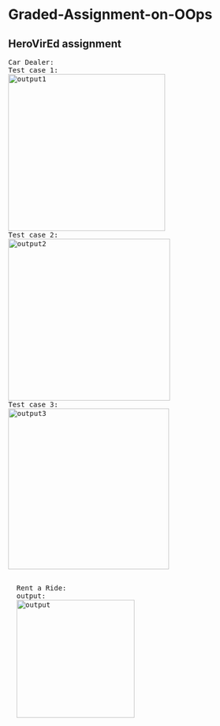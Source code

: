 # Graded-Assignment-on-OOps
## HeroVirEd assignment
<pre>
Car Dealer:
Test case 1:
<img width="318" alt="output1" src="https://github.com/SivaPullaiah/Graded-Assignment-on-OOps/assets/93705673/0af3d82d-f70f-45b4-bd68-e732374ea7f0">
Test case 2:
<img width="328" alt="output2" src="https://github.com/SivaPullaiah/Graded-Assignment-on-OOps/assets/93705673/cf274a83-c4dd-488f-9590-31082aa2335b">
Test case 3:
<img width="326" alt="output3" src="https://github.com/SivaPullaiah/Graded-Assignment-on-OOps/assets/93705673/c68de4e3-52b2-4298-b8bc-46984af6b6ca">

</pre>

<pre>
  Rent a Ride:
  output:
  <img width="239" alt="output" src="https://github.com/SivaPullaiah/Graded-Assignment-on-OOps/assets/93705673/437dffa2-7a9a-4cc4-b05e-a39ccf9eb2cb">

</pre>
